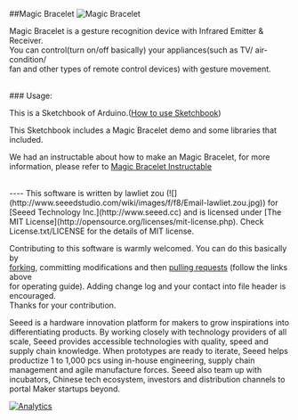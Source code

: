 ##Magic Bracelet
![Magic Bracelet](http://www.instructables.com/files/orig/F95/5YJ2/HQDUR5HX/F955YJ2HQDUR5HX.jpg)

Magic Bracelet is a gesture recognition device with Infrared Emitter & Receiver. <br>
You can control(turn on/off basically) your appliances(such as TV/ air-condition/ <br>
fan and other types of remote control devices) with gesture movement.<br>


<br>
### Usage:

This is a Sketchbook of Arduino.([How to use Sketchbook](http://www.seeedstudio.com/wiki/How_To_Use_Sketchbook "How to use Sketchbook"))

This Sketchbook includes a Magic Bracelet demo and some libraries that included. 

We had an instructable about how to make an Magic Bracelet, for more information, please refer to [Magic Bracelet Instructable](http://www.instructables.com/id/Magic-Bracelet/)


<br>
----
This software is written by lawliet zou (![](http://www.seeedstudio.com/wiki/images/f/f8/Email-lawliet.zou.jpg)) for [Seeed Technology Inc.](http://www.seeed.cc) and is licensed under [The MIT License](http://opensource.org/licenses/mit-license.php). Check License.txt/LICENSE for the details of MIT license.<br>

Contributing to this software is warmly welcomed. You can do this basically by<br>
[forking](https://help.github.com/articles/fork-a-repo), committing modifications and then [pulling requests](https://help.github.com/articles/using-pull-requests) (follow the links above<br>
for operating guide). Adding change log and your contact into file header is encouraged.<br>
Thanks for your contribution.

Seeed is a hardware innovation platform for makers to grow inspirations into differentiating products. By working closely with technology providers of all scale, Seeed provides accessible technologies with quality, speed and supply chain knowledge. When prototypes are ready to iterate, Seeed helps productize 1 to 1,000 pcs using in-house engineering, supply chain management and agile manufacture forces. Seeed also team up with incubators, Chinese tech ecosystem, investors and distribution channels to portal Maker startups beyond.


[![Analytics](https://ga-beacon.appspot.com/UA-46589105-3/MagicBracelet)](https://github.com/igrigorik/ga-beacon)


